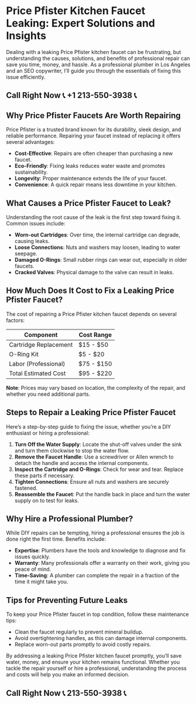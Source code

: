 # Price Pfister Kitchen Faucet Leaking: Expert Solutions and Insights

Dealing with a leaking Price Pfister kitchen faucet can be frustrating, but understanding the causes, solutions, and benefits of professional repair can save you time, money, and hassle. As a professional plumber in Los Angeles and an SEO copywriter, I’ll guide you through the essentials of fixing this issue efficiently.

## Call Right Now 📞 +1 213-550-3938 📞

## Why Price Pfister Faucets Are Worth Repairing

Price Pfister is a trusted brand known for its durability, sleek design, and reliable performance. Repairing your faucet instead of replacing it offers several advantages:

- **Cost-Effective**: Repairs are often cheaper than purchasing a new faucet.  
- **Eco-Friendly**: Fixing leaks reduces water waste and promotes sustainability.  
- **Longevity**: Proper maintenance extends the life of your faucet.  
- **Convenience**: A quick repair means less downtime in your kitchen.  

## What Causes a Price Pfister Faucet to Leak?

Understanding the root cause of the leak is the first step toward fixing it. Common issues include:  

- **Worn-out Cartridges**: Over time, the internal cartridge can degrade, causing leaks.  
- **Loose Connections**: Nuts and washers may loosen, leading to water seepage.  
- **Damaged O-Rings**: Small rubber rings can wear out, especially in older faucets.  
- **Cracked Valves**: Physical damage to the valve can result in leaks.  

## How Much Does It Cost to Fix a Leaking Price Pfister Faucet?

The cost of repairing a Price Pfister kitchen faucet depends on several factors:  

| **Component**           | **Cost Range** |  
|--------------------------|----------------|  
| Cartridge Replacement     | $15 - $50      |  
| O-Ring Kit                | $5 - $20       |  
| Labor (Professional)     | $75 - $150     |  
| Total Estimated Cost     | $95 - $220     |  

**Note**: Prices may vary based on location, the complexity of the repair, and whether you need additional parts.  

## Steps to Repair a Leaking Price Pfister Faucet  

Here’s a step-by-step guide to fixing the issue, whether you’re a DIY enthusiast or hiring a professional:  

1. **Turn Off the Water Supply**: Locate the shut-off valves under the sink and turn them clockwise to stop the water flow.  
2. **Remove the Faucet Handle**: Use a screwdriver or Allen wrench to detach the handle and access the internal components.  
3. **Inspect the Cartridge and O-Rings**: Check for wear and tear. Replace these parts if necessary.  
4. **Tighten Connections**: Ensure all nuts and washers are securely fastened.  
5. **Reassemble the Faucet**: Put the handle back in place and turn the water supply on to test for leaks.  

## Why Hire a Professional Plumber?

While DIY repairs can be tempting, hiring a professional ensures the job is done right the first time. Benefits include:  

- **Expertise**: Plumbers have the tools and knowledge to diagnose and fix issues quickly.  
- **Warranty**: Many professionals offer a warranty on their work, giving you peace of mind.  
- **Time-Saving**: A plumber can complete the repair in a fraction of the time it might take you.  

## Tips for Preventing Future Leaks  

To keep your Price Pfister faucet in top condition, follow these maintenance tips:  

- Clean the faucet regularly to prevent mineral buildup.  
- Avoid overtightening handles, as this can damage internal components.  
- Replace worn-out parts promptly to avoid costly repairs.  

By addressing a leaking Price Pfister kitchen faucet promptly, you’ll save water, money, and ensure your kitchen remains functional. Whether you tackle the repair yourself or hire a professional, understanding the process and costs will help you make an informed decision.
## Call Right Now 📞 213-550-3938 📞